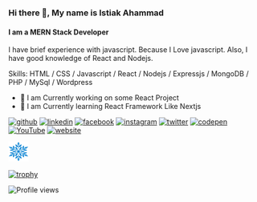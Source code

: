 ### Hi there 👋, My name is Istiak Ahammad
#### I am a MERN Stack Developer
I have brief experience with javascript. Because I Love javascript. Also, I have good knowledge of React and Nodejs.

Skills: HTML / CSS / Javascript / React / Nodejs / Expressjs / MongoDB / PHP / MySql / Wordpress 

- 🔭 I am Currently working on some React Project
- 🌱 I am Currently learning React Framework Like Nextjs

[<img src='https://cdn.jsdelivr.net/npm/simple-icons@3.0.1/icons/github.svg' alt='github' height='30'>](https://github.com/https://github.com/mhistiak3)  [<img src='https://cdn.jsdelivr.net/npm/simple-icons@3.0.1/icons/linkedin.svg' alt='linkedin' height='30'>](https://www.linkedin.com/in/https://www.linkedin.com/in/istiak-ahammad//)  [<img src='https://cdn.jsdelivr.net/npm/simple-icons@3.0.1/icons/facebook.svg' alt='facebook' height='30'>](https://www.facebook.com/https://www.facebook.com/istiakbin.yousuf)  [<img src='https://cdn.jsdelivr.net/npm/simple-icons@3.0.1/icons/instagram.svg' alt='instagram' height='30'>](https://www.instagram.com/https://www.instagram.com/istiakbinyousuf//)  [<img src='https://cdn.jsdelivr.net/npm/simple-icons@3.0.1/icons/twitter.svg' alt='twitter' height='30'>](https://twitter.com/https://twitter.com/Mdistia59400077)  [<img src='https://cdn.jsdelivr.net/npm/simple-icons@3.0.1/icons/codepen.svg' alt='codepen' height='30'>](https://codepen.io/https://codepen.io/mhistiak3)  [<img src='https://cdn.jsdelivr.net/npm/simple-icons@3.0.1/icons/youtube.svg' alt='YouTube' height='30'>](https://www.youtube.com/channel/https://www.youtube.com/channel/UCQKjpGQdywOpwpKVcTfrp8w)  [<img src='https://cdn.jsdelivr.net/npm/simple-icons@3.0.1/icons/icloud.svg' alt='website' height='30'>](https://istiak.ia-coder.com)  

<a href='https://archiveprogram.github.com/'><img src='https://raw.githubusercontent.com/acervenky/animated-github-badges/master/assets/acbadge.gif' width='40' height='40'></a> 

[![trophy](https://github-profile-trophy.vercel.app/?username=https://github.com/mhistiak3)](https://github.com/ryo-ma/github-profile-trophy)

![Profile views](https://gpvc.arturio.dev/https://github.com/mhistiak3)  

